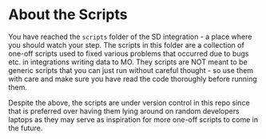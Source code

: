 # About the Scripts

You have reached the `scripts` folder of the SD integration - a place
where you should watch your step. The scripts in this folder are a
collection of one-off scripts used to fixed various problems that occurred
due to bugs etc. in integrations writing data to MO. They scripts are NOT meant
to be generic scripts that you can just run without careful thought - so use
them with care and make sure you have read the code thoroughly before running
them.

Despite the above, the scripts are under version control in this repo since
that is preferred over having them lying around on random developers laptops
as they may serve as inspiration for more one-off scripts to come in the
future.
